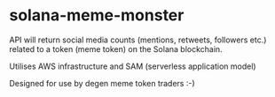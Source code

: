 # solana-meme-monster

API will return social media counts (mentions, retweets, followers etc.) related to a token (meme token) on the Solana blockchain. 


Utilises AWS infrastructure and SAM (serverless application model)


Designed for use by degen meme token traders :-) 



